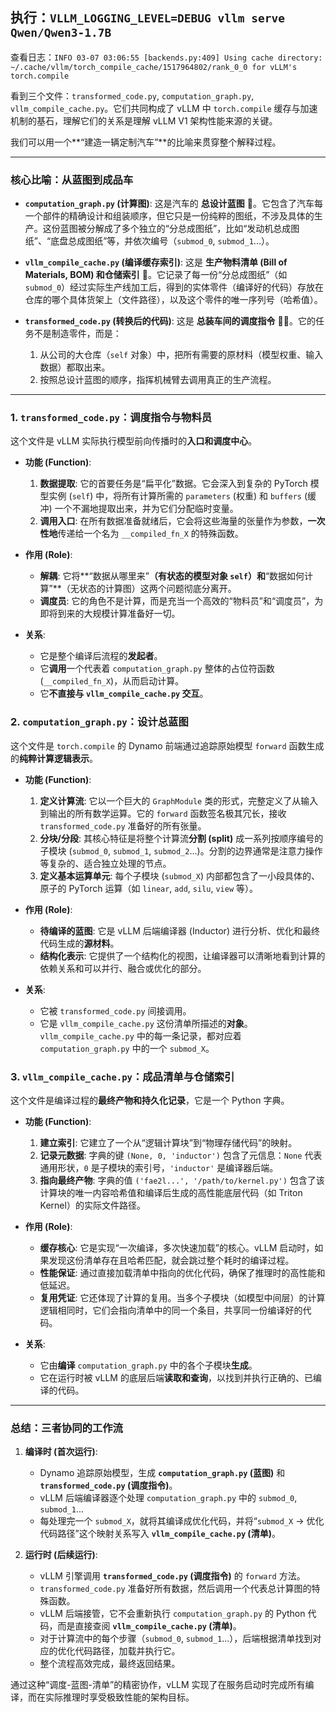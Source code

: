 ## 执行：`VLLM_LOGGING_LEVEL=DEBUG vllm serve Qwen/Qwen3-1.7B`
查看日志：`INFO 03-07 03:06:55 [backends.py:409] Using cache directory: ~/.cache/vllm/torch_compile_cache/1517964802/rank_0_0 for vLLM's torch.compile`

看到三个文件：`transformed_code.py`, `computation_graph.py`, `vllm_compile_cache.py`。它们共同构成了 vLLM 中 `torch.compile` 缓存与加速机制的基石，理解它们的关系是理解 vLLM V1 架构性能来源的关键。

我们可以用一个**“建造一辆定制汽车”**的比喻来贯穿整个解释过程。

---

### 核心比喻：从蓝图到成品车

* **`computation_graph.py` (计算图)**: 这是汽车的 **总设计蓝图** 📜。它包含了汽车每一个部件的精确设计和组装顺序，但它只是一份纯粹的图纸，不涉及具体的生产。这份蓝图被分解成了多个独立的“分总成图纸”，比如“发动机总成图纸”、“底盘总成图纸”等，并依次编号（`submod_0`, `submod_1`...）。

* **`vllm_compile_cache.py` (编译缓存索引)**: 这是 **生产物料清单 (Bill of Materials, BOM) 和仓储索引** 📇。它记录了每一份“分总成图纸”（如 `submod_0`）经过实际生产线加工后，得到的实体零件（编译好的代码）存放在仓库的哪个具体货架上（文件路径），以及这个零件的唯一序列号（哈希值）。

* **`transformed_code.py` (转换后的代码)**: 这是 **总装车间的调度指令** 👨‍🔧。它的任务不是制造零件，而是：
    1.  从公司的大仓库（`self` 对象）中，把所有需要的原材料（模型权重、输入数据）都取出来。
    2.  按照总设计蓝图的顺序，指挥机械臂去调用真正的生产流程。

---

### 1. `transformed_code.py`：调度指令与物料员

这个文件是 vLLM 实际执行模型前向传播时的**入口和调度中心**。

* **功能 (Function)**:
    1.  **数据提取**: 它的首要任务是“扁平化”数据。它会深入到复杂的 PyTorch 模型实例 (`self`) 中，将所有计算所需的 `parameters` (权重) 和 `buffers` (缓冲) 一个不漏地提取出来，并为它们分配临时变量。
    2.  **调用入口**: 在所有数据准备就绪后，它会将这些海量的张量作为参数，**一次性地**传递给一个名为 `__compiled_fn_X` 的特殊函数。

* **作用 (Role)**:
    * **解耦**: 它将**“数据从哪里来”**（有状态的模型对象 `self`）和**“数据如何计算”**（无状态的计算图）这两个问题彻底分离开。
    * **调度员**: 它的角色不是计算，而是充当一个高效的“物料员”和“调度员”，为即将到来的大规模计算准备好一切。

* **关系**:
    * 它是整个编译后流程的**发起者**。
    * 它**调用**一个代表着 `computation_graph.py` 整体的占位符函数 (`__compiled_fn_X`)，从而启动计算。
    * 它**不直接与 `vllm_compile_cache.py` 交互**。

### 2. `computation_graph.py`：设计总蓝图

这个文件是 `torch.compile` 的 Dynamo 前端通过追踪原始模型 `forward` 函数生成的**纯粹计算逻辑表示**。

* **功能 (Function)**:
    1.  **定义计算流**: 它以一个巨大的 `GraphModule` 类的形式，完整定义了从输入到输出的所有数学运算。它的 `forward` 函数签名极其冗长，接收 `transformed_code.py` 准备好的所有张量。
    2.  **分块/分段**: 其核心特征是将整个计算流**分割 (split)** 成一系列按顺序编号的子模块 (`submod_0`, `submod_1`, `submod_2`...)。分割的边界通常是注意力操作等复杂的、适合独立处理的节点。
    3.  **定义基本运算单元**: 每个子模块 (`submod_X`) 内部都包含了一小段具体的、原子的 PyTorch 运算（如 `linear`, `add`, `silu`, `view` 等）。

* **作用 (Role)**:
    * **待编译的蓝图**: 它是 vLLM 后端编译器 (Inductor) 进行分析、优化和最终代码生成的**源材料**。
    * **结构化表示**: 它提供了一个结构化的视图，让编译器可以清晰地看到计算的依赖关系和可以并行、融合或优化的部分。

* **关系**:
    * 它被 `transformed_code.py` 间接调用。
    * 它是 `vllm_compile_cache.py` 这份清单所描述的**对象**。`vllm_compile_cache.py` 中的每一条记录，都对应着 `computation_graph.py` 中的一个 `submod_X`。

### 3. `vllm_compile_cache.py`：成品清单与仓储索引

这个文件是编译过程的**最终产物和持久化记录**，它是一个 Python 字典。

* **功能 (Function)**:
    1.  **建立索引**: 它建立了一个从“逻辑计算块”到“物理存储代码”的映射。
    2.  **记录元数据**: 字典的键 `(None, 0, 'inductor')` 包含了元信息：`None` 代表通用形状，`0` 是子模块的索引号，`'inductor'` 是编译器后端。
    3.  **指向最终产物**: 字典的值 `('fae2l...', '/path/to/kernel.py')` 包含了该计算块的唯一内容哈希值和编译后生成的高性能底层代码（如 Triton Kernel）的实际文件路径。

* **作用 (Role)**:
    * **缓存核心**: 它是实现“一次编译，多次快速加载”的核心。vLLM 启动时，如果发现这份清单存在且哈希匹配，就会跳过整个耗时的编译过程。
    * **性能保证**: 通过直接加载清单中指向的优化代码，确保了推理时的高性能和低延迟。
    * **复用凭证**: 它还体现了计算的复用。当多个子模块（如模型中间层）的计算逻辑相同时，它们会指向清单中的同一个条目，共享同一份编译好的代码。

* **关系**:
    * 它由**编译** `computation_graph.py` 中的各个子模块**生成**。
    * 它在运行时被 vLLM 的底层后端**读取和查询**，以找到并执行正确的、已编译的代码。

---

### 总结：三者协同的工作流

1.  **编译时 (首次运行)**:
    * Dynamo 追踪原始模型，生成 **`computation_graph.py` (蓝图)** 和 **`transformed_code.py` (调度指令)**。
    * vLLM 后端编译器逐个处理 `computation_graph.py` 中的 `submod_0`, `submod_1`...
    * 每处理完一个 `submod_X`，就将其编译成优化代码，并将“`submod_X` -> 优化代码路径”这个映射关系写入 **`vllm_compile_cache.py` (清单)**。

2.  **运行时 (后续运行)**:
    * vLLM 引擎调用 **`transformed_code.py` (调度指令)** 的 `forward` 方法。
    * `transformed_code.py` 准备好所有数据，然后调用一个代表总计算图的特殊函数。
    * vLLM 后端接管，它不会重新执行 `computation_graph.py` 的 Python 代码，而是直接查阅 **`vllm_compile_cache.py` (清单)**。
    * 对于计算流中的每个步骤（`submod_0`, `submod_1`...），后端根据清单找到对应的优化代码路径，加载并执行它。
    * 整个流程高效完成，最终返回结果。

通过这种“调度-蓝图-清单”的精密协作，vLLM 实现了在服务启动时完成所有编译，而在实际推理时享受极致性能的架构目标。